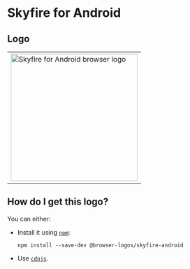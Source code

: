 # Skyfire for Android

## Logo

<table>
    <tr height=300>
        <td>
            <a href="https://github.com/alrra/browser-logos/tree/61ea98d38d847d120bf1ac01204dee55eb73cb89/src/archive/skyfire-android">
                <img width=290 src="https://raw.githubusercontent.com/alrra/browser-logos/61ea98d38d847d120bf1ac01204dee55eb73cb89/src/archive/skyfire-android/skyfire-android_512x512.png" alt="Skyfire for Android browser logo">
            </a>
        </td>
    </tr>
</table>

## How do I get this logo?

You can either:

* Install it using [`npm`][npm]:

  `npm install --save-dev @browser-logos/skyfire-android`

* Use [`cdnjs`][cdnjs].

<!-- Link labels: -->

[cdnjs]: https://cdnjs.com/libraries/browser-logos
[npm]: https://www.npmjs.com/
